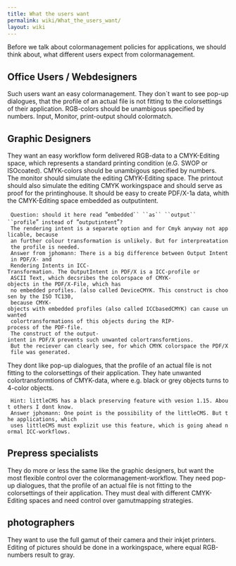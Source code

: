 ```yaml
---
title: What the users want
permalink: wiki/What_the_users_want/
layout: wiki
---
```


Before we talk about colormanagement policies for applications, we
should think about, what different users expect from colormanagement.

Office Users / Webdesigners
---------------------------

Such users want an easy colormanagement. They don´t want to see pop-up
dialogues, that the profile of an actual file is not fitting to the
colorsettings of their application. RGB-colors should be unambigous
specified by numbers. Input, Monitor, print-output should colormatch.

Graphic Designers
-----------------

They want an easy workflow form delivered RGB-data to a CMYK-Editing
space, which represents a standard printing condition (e.G. SWOP or
ISOcoated). CMYK-colors should be unambigous specified by numbers. The
monitor should simulate the editing CMYK-Editing space. The printout
should also simulate the editing CMYK workingspace and should serve as
proof for the printinghouse. It should be easy to create PDF/X-1a data,
whith the CMYK-Editing space embedded as outputintent.

` Question: should it here read `“`embedded`` ``as`` ``output`` ``profile`”` instead of `“`outputintent`”`?`  
` The rendering intent is a separate option and for Cmyk anyway not applicable, because`  
` an further colour transformation is unlikely. But for interpreatation the profile is needed.`  
` Answer from jphomann: There is a big difference between Output Intent in PDF/X- and`  
` Rendering Intents in ICC-Transformation. The OutputIntent in PDF/X is a ICC-profile or`  
` ASCII Text, which decsribes the colorspace of CMYK-objects in the PDF/X-File, which has`  
` no embedded profiles. (also called DeviceCMYK. This construct is choosen by the ISO TC130,`  
` because CMYK-objects with embedded profiles (also called ICCbasedCMYK) can cause unwanted`  
` colortransformations of this objects during the RIP-process of the PDF-file. `  
` The construct of the output-intent in PDF/X prevents such unwanted colortransformtions.`  
` But the reciever can clearly see, for which CMYK colorspace the PDF/X file was generated.`

They dont like pop-up dialogues, that the profile of an actual file is
not fitting to the colorsettings of their application. They hate
unwanted colortransformtions of CMYK-data, where e.g. black or grey
objects turns to 4-color objects.

` Hint: littleCMS has a black preserving feature with vesion 1.15. About others I dont know.`  
` Answer jphomann: One point is the possibility of the littleCMS. But the applications, which`  
` uses littleCMS must explizit use this feature, which is going ahead normal ICC-workflows.`

Prepress specialists
--------------------

They do more or less the same like the graphic designers, but want the
most flexible control over the colormanagement-workflow. They need
pop-up dialogues, that the profile of an actual file is not fitting to
the colorsettings of their application. They must deal with different
CMYK-Editing spaces and need control over gamutmapping strategies.

photographers
-------------

They want to use the full gamut of their camera and their inkjet
printers. Editing of pictures should be done in a workingspace, where
equal RGB-numbers result to gray.
